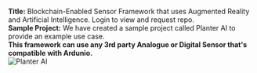 <b>Title:</b> Blockchain-Enabled Sensor Framework that uses Augmented Reality and Artificial Intelligence. Login to view and request repo. <br>
<b>Sample Project:</b> We have created a sample project called Planter AI to provide an example use case. <br>
<b>This framework can use any 3rd party Analogue or Digital Sensor that's compatible with Ardunio.</b> <br>
![Planter AI](https://user-images.githubusercontent.com/53659320/125875482-87cb61a8-d760-4aab-8900-33d657601fa9.png)
